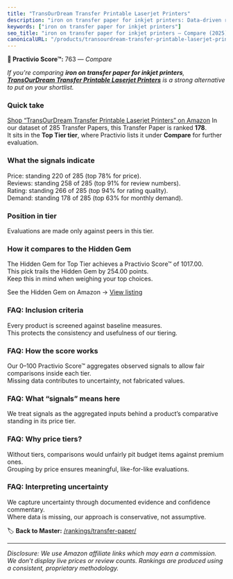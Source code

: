 ```yaml
---
title: "TransOurDream Transfer Printable Laserjet Printers"
description: "iron on transfer paper for inkjet printers: Data-driven ranking using the Practivio Score™. Positioned by quality, value, demand, findability, momentum."
keywords: ["iron on transfer paper for inkjet printers"]
seo_title: "iron on transfer paper for inkjet printers — Compare (2025)"
canonicalURL: "/products/transourdream-transfer-printable-laserjet-printers-B0DSHJ8HHS/"
---
```


**🛒 Practivio Score™:** 763 — _Compare_


*If you're comparing **iron on transfer paper for inkjet printers**, **[TransOurDream Transfer Printable Laserjet Printers](https://www.amazon.com/dp/B0DSHJ8HHS?tag=practivio-20)** is a strong alternative to put on your shortlist.*
### Quick take
[Shop “TransOurDream Transfer Printable Laserjet Printers” on Amazon](https://www.amazon.com/dp/B0DSHJ8HHS?tag=practivio-20)
In our dataset of 285 Transfer Papers, this Transfer Paper is ranked **178**.  
It sits in the **Top Tier tier**, where Practivio lists it under **Compare** for further evaluation.

### What the signals indicate
Price: standing 220 of 285 (top 78% for price).  
Reviews: standing 258 of 285 (top 91% for review numbers).  
Rating: standing 266 of 285 (top 94% for rating quality).  
Demand: standing 178 of 285 (top 63% for monthly demand).

### Position in tier
Evaluations are made only against peers in this tier.

### How it compares to the Hidden Gem
The Hidden Gem for Top Tier achieves a Practivio Score™ of 1017.00.  
This pick trails the Hidden Gem by 254.00 points.  
Keep this in mind when weighing your top choices.  

See the Hidden Gem on Amazon → [View listing](https://www.amazon.com/dp/B074FXL9KD?tag=practivio-20)

### FAQ: Inclusion criteria
Every product is screened against baseline measures.  
This protects the consistency and usefulness of our tiering.

### FAQ: How the score works
Our 0–100 Practivio Score™ aggregates observed signals to allow fair comparisons inside each tier.  
Missing data contributes to uncertainty, not fabricated values.

### FAQ: What “signals” means here
We treat signals as the aggregated inputs behind a product’s comparative standing in its price tier.

### FAQ: Why price tiers?
Without tiers, comparisons would unfairly pit budget items against premium ones.  
Grouping by price ensures meaningful, like-for-like evaluations.

### FAQ: Interpreting uncertainty
We capture uncertainty through documented evidence and confidence commentary.  
Where data is missing, our approach is conservative, not assumptive.

<!-- Missing template for Compare/CompareWithinPriceClass -->


🏷️ **Back to Master:** [/rankings/transfer-paper/](/rankings/transfer-paper/)

---
_Disclosure: We use Amazon affiliate links which may earn a commission. We don’t display live prices or review counts. Rankings are produced using a consistent, proprietary methodology._
